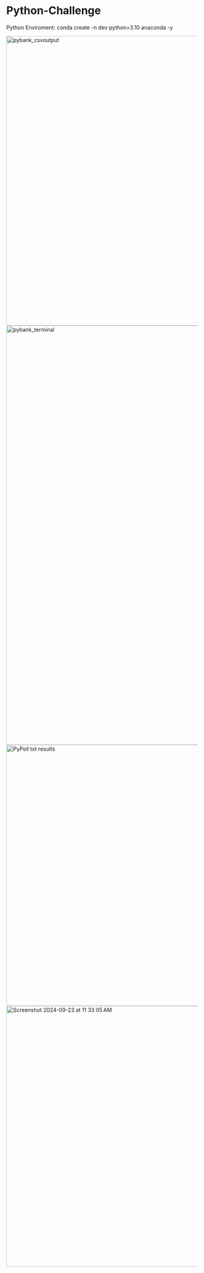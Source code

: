 # Python-Challenge
Python Enviroment: conda create -n dev python=3.10 anaconda -y

<img width="761" alt="pybank_csvoutput" src="https://github.com/user-attachments/assets/63e68aea-3712-466c-a5c5-412bc2120594">
<img width="1102" alt="pybank_terminal" src="https://github.com/user-attachments/assets/ad11c882-92cf-475a-8246-79d1f5e6c83f">

<img width="686" alt="PyPoll txt results" src="https://github.com/user-attachments/assets/dff4a2c1-303d-4bb0-8b94-9c6033cf9b6b">
<img width="686" alt="Screenshot 2024-09-23 at 11 33 05 AM" src="https://github.com/user-attachments/assets/15fdb04a-84bf-4392-8bfa-5be6ac584655">




